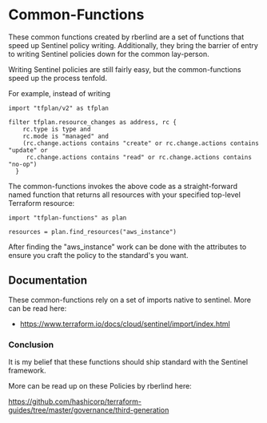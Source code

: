 # Common-Functions

These common functions created by rberlind are a set of functions that speed up Sentinel policy writing. Additionally, they bring the barrier of entry to writing Sentinel policies down for the common lay-person. 

Writing Sentinel policies are still fairly easy, but the common-functions speed up the process tenfold.

For example, instead of writing

```
import "tfplan/v2" as tfplan

filter tfplan.resource_changes as address, rc {
  	rc.type is type and
  	rc.mode is "managed" and
  	(rc.change.actions contains "create" or rc.change.actions contains "update" or
     rc.change.actions contains "read" or rc.change.actions contains "no-op")
  }
```

The common-functions invokes the above code as a straight-forward named function that returns all resources with your specified top-level 
Terraform resource:

```
import "tfplan-functions" as plan

resources = plan.find_resources("aws_instance")
```

After finding the "aws_instance" work can be done with the attributes to ensure you craft the policy to the standard's you want.

## Documentation

These common-functions rely on a set of imports native to sentinel. More can be read here:

- https://www.terraform.io/docs/cloud/sentinel/import/index.html

### Conclusion
It is my belief that these functions should ship standard with the Sentinel framework.

More can be read up on these Policies by rberlind here: 

https://github.com/hashicorp/terraform-guides/tree/master/governance/third-generation
